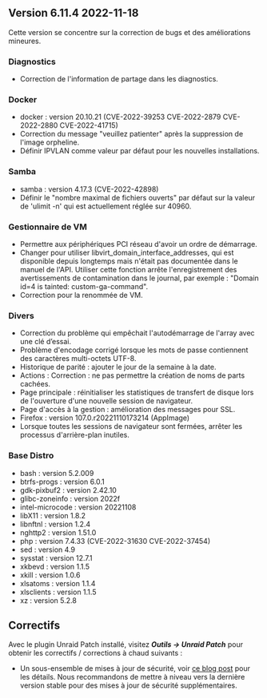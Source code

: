 ## Version 6.11.4 2022-11-18

Cette version se concentre sur la correction de bugs et des améliorations mineures.

### Diagnostics

- Correction de l'information de partage dans les diagnostics.

### Docker

- docker : version 20.10.21 (CVE-2022-39253 CVE-2022-2879 CVE-2022-2880 CVE-2022-41715)
- Correction du message "veuillez patienter" après la suppression de l'image orpheline.
- Définir IPVLAN comme valeur par défaut pour les nouvelles installations.

### Samba

- samba : version 4.17.3 (CVE-2022-42898)
- Définir le "nombre maximal de fichiers ouverts" par défaut sur la valeur de 'ulimit -n' qui est actuellement réglée sur 40960.

### Gestionnaire de VM

- Permettre aux périphériques PCI réseau d'avoir un ordre de démarrage.
- Changer pour utiliser libvirt\_domain\_interface\_addresses, qui est disponible depuis longtemps
  mais n'était pas documentée dans le manuel de l'API. Utiliser cette fonction arrête l'enregistrement
  des avertissements de contamination dans le journal, par exemple : "Domain id=4 is tainted: custom-ga-command".
- Correction pour la renommée de VM.

### Divers

- Correction du problème qui empêchait l'autodémarrage de l'array avec une clé d’essai.
- Problème d'encodage corrigé lorsque les mots de passe contiennent des caractères multi-octets UTF-8.
- Historique de parité : ajouter le jour de la semaine à la date.
- Actions : Correction : ne pas permettre la création de noms de parts cachées.
- Page principale : réinitialiser les statistiques de transfert de disque lors de l'ouverture d'une nouvelle session de navigateur.
- Page d'accès à la gestion : amélioration des messages pour SSL.
- Firefox : version 107.0.r20221110173214 (AppImage)
- Lorsque toutes les sessions de navigateur sont fermées, arrêter les processus d'arrière-plan inutiles.

### Base Distro

- bash : version 5.2.009
- btrfs-progs : version 6.0.1
- gdk-pixbuf2 : version 2.42.10
- glibc-zoneinfo : version 2022f
- intel-microcode : version 20221108
- libX11 : version 1.8.2
- libnftnl : version 1.2.4
- nghttp2 : version 1.51.0
- php : version 7.4.33 (CVE-2022-31630 CVE-2022-37454)
- sed : version 4.9
- sysstat : version 12.7.1
- xkbevd : version 1.1.5
- xkill : version 1.0.6
- xlsatoms : version 1.1.4
- xlsclients : version 1.1.5
- xz : version 5.2.8

## Correctifs

Avec le plugin Unraid Patch installé, visitez ***Outils → Unraid Patch*** pour obtenir les correctifs / corrections à chaud suivants :

- Un sous-ensemble de mises à jour de sécurité, voir [ce blog post](https://unraid.net/blog/cvd) pour les détails. Nous recommandons de mettre à niveau vers la dernière version stable pour des mises à jour de sécurité supplémentaires.

